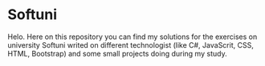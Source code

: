 <h1>Softuni</h1>
<span>Helo. Here on this repository you can find my solutions for the exercises on university Softuni writed on  different technologist (like C#, JavaScrit, CSS, HTML, Bootstrap)  and some small projects doing 
during my study.</span>
